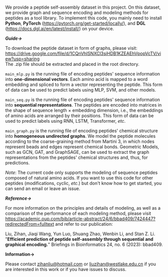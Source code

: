 
We provide a peptide self-assembly dataset in this project. On this dataset, we provide graph and sequence encoding and modeling methods for peptides as a tool library. To implement this code, you mainly need to install **Python**, **PyTorch** (https://pytorch.org/get-started/locally/), and **DGL** (https://docs.dgl.ai/en/latest/install/) on your device. 

***Guide->***

To download the peptide dataset in form of graphs, please visit:  
https://drive.google.com/file/d/1CQnVhISNXCl3siHDB1KZEAEhVpopVcTV/view?usp=sharing  
The .zip file should be extracted and placed in the root directory.

``main_mlp.py`` is the running file of encoding peptides' sequence information into **one-dimensional vectors**. Each amino acid is mapped to a word embedding and spliced to form a vector representing the peptide. This form of data can be used to predict labels using MLP, SVM, and other models.

``main_seq.py`` is the running file of encoding peptides' sequence information into **sequential representations**. The peptides are encoded into matrices in the shape of sequence length × embedding dimension, i.e., the embeddings of amino acids are arranged by their positions. This form of data can be used to predict labels using RNN, LSTM, Transformer, *etc*.

``main_graph.py`` is the running file of encoding peptides' chemical structure into **homogeneous undirected graphs**. We model the peptide molecules according to the coarse-graining method from Martini 3, in which nodes represent beads and edges represent chemical bonds. Geometric Models, such as GCN, GAT, and GraphSAGE, can be used to extract the graph representations from the peptides' chemical structures and, thus, for predictions.

*Note*: The current code only supports the modeling of sequence peptides composed of natural amino acids. If you want to use this code for other peptides (modifications, cyclic, *etc*.) but don't know how to get started, you can send an email or leave an issue.

***Reference->***

For more information on the principles and details of modeling, as well as a comparison of the performance of each modeling method, please visit https://academic.oup.com/bib/article-abstract/24/6/bbad409/7424447?redirectedFrom=fulltext and refer to our publication:

Liu, Zihan, Jiaqi Wang, Yun Luo, Shuang Zhao, Wenbin Li, and Stan Z. Li. "**Efficient prediction of peptide self-assembly through sequential and graphical encoding.**" Briefings in Bioinformatics 24, no. 6 (2023): bbad409.

**Information->**

Please contact zihanliu@hotmail.com or liuzihan@westlake.edu.cn if you are interested in this work or if you have issues to discuss.
